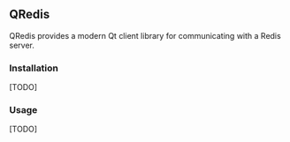 ## QRedis

QRedis provides a modern Qt client library for communicating with a Redis server.

### Installation

[TODO]

### Usage

[TODO]